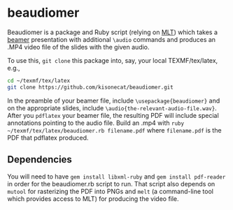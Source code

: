 # beaudiomer

Beaudiomer is a package and Ruby script (relying on [MLT](https://www.mltframework.org/bin/view/MLT/MltMelt)) which takes a [beamer](https://en.wikipedia.org/wiki/Beamer_(LaTeX)) presentation with additional `\audio` commands and produces an .MP4 video file of the slides with the given audio.

To use this, `git clone` this package into, say, your local TEXMF/tex/latex, e.g.,
```bash
cd ~/texmf/tex/latex
git clone https://github.com/kisonecat/beaudiomer.git
```

In the preamble of your beamer file, include `\usepackage{beaudiomer}` and on the appropriate slides, include `\audio{the-relevant-audio-file.wav}`.  After you `pdflatex` your beamer file, the resulting PDF will include special annotations pointing to the audio file.  Build an .mp4 with `ruby ~/texmf/tex/latex/beaudiomer.rb filename.pdf` where `filename.pdf` is the PDF that pdflatex produced.

## Dependencies

You will need to have `gem install libxml-ruby` and `gem install pdf-reader` in order for the beaudiomer.rb script to run.  That script also depends on `mutool` for rasterizing the PDF into PNGs and `melt` (a command-line tool which provides access to MLT) for producing the video file.
